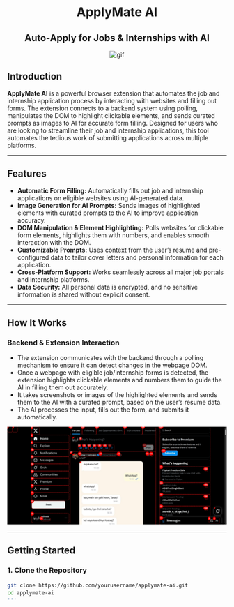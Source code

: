 <div align="center">

# ApplyMate AI
## Auto-Apply for Jobs & Internships with AI

  <img src = "https://i.giphy.com/JqmupuTVZYaQX5s094.webp" width="200px" alt="gif" />

</div>


## **Introduction**

**ApplyMate AI** is a powerful browser extension that automates the job and internship application process by interacting with websites and filling out forms. The extension connects to a backend system using polling, manipulates the DOM to highlight clickable elements, and sends curated prompts as images to AI for accurate form filling. Designed for users who are looking to streamline their job and internship applications, this tool automates the tedious work of submitting applications across multiple platforms.

---

## **Features**

-  **Automatic Form Filling:** Automatically fills out job and internship applications on eligible websites using AI-generated data.
-  **Image Generation for AI Prompts:** Sends images of highlighted elements with curated prompts to the AI to improve application accuracy.
-  **DOM Manipulation & Element Highlighting:** Polls websites for clickable form elements, highlights them with numbers, and enables smooth interaction with the DOM.
-  **Customizable Prompts:** Uses context from the user’s resume and pre-configured data to tailor cover letters and personal information for each application.
-  **Cross-Platform Support:** Works seamlessly across all major job portals and internship platforms.
-  **Data Security:** All personal data is encrypted, and no sensitive information is shared without explicit consent.

---

## **How It Works**

### **Backend & Extension Interaction**

- The extension communicates with the backend through a polling mechanism to ensure it can detect changes in the webpage DOM.
- Once a webpage with eligible job/internship forms is detected, the extension highlights clickable elements and numbers them to guide the AI in filling them out accurately.
- It takes screenshots or images of the highlighted elements and sends them to the AI with a curated prompt, based on the user’s resume data.
- The AI processes the input, fills out the form, and submits it automatically.

<div align="center">



  <img src = "/backend/uploads/image-1754053893747.jpg"  />

</div>

---
## **Getting Started**

### **1. Clone the Repository**

```bash
git clone https://github.com/yourusername/applymate-ai.git
cd applymate-ai
'''

